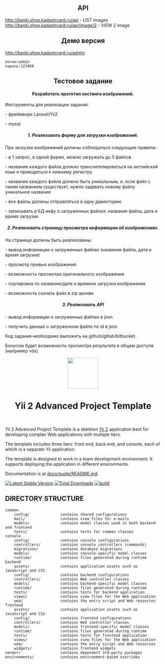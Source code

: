 <h2 align="center">API</h2>

<a href="http://banki.shop.kadastrcard.ru/api" target="_blank">http://banki.shop.kadastrcard.ru/api - LIST images</a><br/>
<a href="http://banki.shop.kadastrcard.ru/api/image/2" target="_blank">http://banki.shop.kadastrcard.ru/api/image/2 - VIEW 2 image</a>

<h2 align="center">Демо версия</h2>
<a href="http://banki.shop.kadastrcard.ru/admin" target="_blank">http://banki.shop.kadastrcard.ru/admin</a>

```
логин:admin
пароль:123456
```

<h2 align="center">Тестовое задание</h2>
<div class=WordSection1>

<h4 align="center">Разработать прототип хостинга изображений.</h4>
<p class=MsoNormal>Инструменты для реализации задания:</p>

<p class=MsoNormal>- <span class=SpellE>фреймворк</span> <span class=SpellE>Laravel</span>/Yii2</p>

<p class=MsoNormal>- <span class=SpellE>mysql</span></p>

<h5 align="center">1. Реализовать форму для загрузки изображений.</h5>

<p class=MsoNormal>При загрузке изображений должны соблюдаться следующие
правила:</p>

<p class=MsoNormal>- в 1 запрос, в одной форме, можно загружать до 5 файлов</p>

<p class=MsoNormal>- название каждого файла должно <span class=SpellE>транслителироваться</span>
на английский язык и приводиться к нижнему регистру</p>

<p class=MsoNormal>- название каждого файла должно быть уникальным, и, если
файл с таким названием существует, нужно задавать новому файлу уникальное
название</p>

<p class=MsoNormal>- все файлы должны отправляться в одну директорию</p>

<p class=MsoNormal>- записывать в БД инфу о загруженных файлах: название файла,
дата и время загрузки</p>

<h5 align="center">2. Реализовать страницу просмотра информации об
                   изображениях.</h5>

<p class=MsoNormal>На странице должны быть реализованы:</p>

<p class=MsoNormal>- вывод информации о загруженных файлах (название файла,
дата и время загрузки)</p>

<p class=MsoNormal>- просмотр превью изображения</p>

<p class=MsoNormal>- возможность просмотра оригинального изображения</p>

<p class=MsoNormal>- сортировка по названию/дате и времени загрузки изображения</p>

<p class=MsoNormal>- возможность скачать файл в <span class=SpellE>zip</span>
архиве</p>

<h5 align="center">3. Реализовать API</h5>

<p class=MsoNormal>- вывод информации о загруженных файлах в <span
class=SpellE>json</span></p>

<p class=MsoNormal>- получить данные о загруженном файле по <span class=SpellE>id</span>
в <span class=SpellE>json</span></p>

<p class=MsoNormal>Код задания необходимо выложить на <span class=SpellE>github</span>/<span
class=SpellE>gitlab</span>/<span class=SpellE>bitbucket</span>.</p>

<p class=MsoNormal>Бонусом будет возможность просмотра результата в общем
доступе (<span class=GramE>например</span> <span class=SpellE>vds</span>)</p>

</div>

<p align="center">
    <a href="https://github.com/yiisoft" target="_blank">
        <img src="https://avatars0.githubusercontent.com/u/993323" height="100px">
    </a>
    <h1 align="center">Yii 2 Advanced Project Template</h1>
    <br>
</p>

Yii 2 Advanced Project Template is a skeleton [Yii 2](https://www.yiiframework.com/) application best for
developing complex Web applications with multiple tiers.

The template includes three tiers: front end, back end, and console, each of which
is a separate Yii application.

The template is designed to work in a team development environment. It supports
deploying the application in different environments.

Documentation is at [docs/guide/README.md](docs/guide/README.md).

[![Latest Stable Version](https://img.shields.io/packagist/v/yiisoft/yii2-app-advanced.svg)](https://packagist.org/packages/yiisoft/yii2-app-advanced)
[![Total Downloads](https://img.shields.io/packagist/dt/yiisoft/yii2-app-advanced.svg)](https://packagist.org/packages/yiisoft/yii2-app-advanced)
[![build](https://github.com/yiisoft/yii2-app-advanced/workflows/build/badge.svg)](https://github.com/yiisoft/yii2-app-advanced/actions?query=workflow%3Abuild)

DIRECTORY STRUCTURE
-------------------

```
common
    config/              contains shared configurations
    mail/                contains view files for e-mails
    models/              contains model classes used in both backend and frontend
    tests/               contains tests for common classes    
console
    config/              contains console configurations
    controllers/         contains console controllers (commands)
    migrations/          contains database migrations
    models/              contains console-specific model classes
    runtime/             contains files generated during runtime
backend
    assets/              contains application assets such as JavaScript and CSS
    config/              contains backend configurations
    controllers/         contains Web controller classes
    models/              contains backend-specific model classes
    runtime/             contains files generated during runtime
    tests/               contains tests for backend application    
    views/               contains view files for the Web application
    web/                 contains the entry script and Web resources
frontend
    assets/              contains application assets such as JavaScript and CSS
    config/              contains frontend configurations
    controllers/         contains Web controller classes
    models/              contains frontend-specific model classes
    runtime/             contains files generated during runtime
    tests/               contains tests for frontend application
    views/               contains view files for the Web application
    web/                 contains the entry script and Web resources
    widgets/             contains frontend widgets
vendor/                  contains dependent 3rd-party packages
environments/            contains environment-based overrides
```
